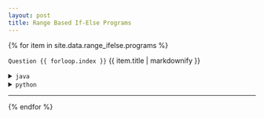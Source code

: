 ```yaml
---
layout: post
title: Range Based If-Else Programs
---
```


{% for item in site.data.range_ifelse.programs %}

<code>Question {{ forloop.index }}</code>
{{ item.title | markdownify }}

<!--- java section --->
<details>
    <summary><code>java</code></summary>
    <p>
        {% highlight java %}
        {% if item.code == null %}
            //{{ site.pending }}
        {% else %}
            {{ item.code }}
        {% endif %}
        {% endhighlight %}
    </p>
</details>

<!--- python section --->
<details>
    <summary><code>python</code></summary>
    <p>
        {% highlight python %}
        {% if item.python == null %}
            #{{ site.pending }}
        {% else %}
            {{ item.python }}
        {% endif %}
        {% endhighlight %}
    </p>
</details>

<hr>

{% endfor %}
